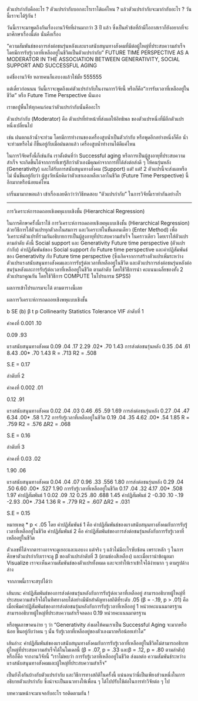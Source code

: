 ตัวแปรกำกับคืออะไร ?
ตัวแปรกำกับบอกอะไรเราได้แค่ไหน ?
แล้วตัวแปรกำกับจะมากำกับอะไร ?
วันนี้เราจะได้รู้กัน !

วันนี้เราจะมาพูดถึงกันเรื่องงานวิจัยที่ผ่านมากว่า 3 ปี แล้ว ซึ่งเป็นหัวข้อที่ถ้ามีโอกาสเราก็ยังอยากที่จะมาศึกษาเรื่องนี้ต่อ นั่นคือเรื่อง 

“ความสัมพันธ์ของการส่งต่อชนรุ่นหลังและแรงสนับสนุนทางสังคมที่มีต่อผู้ใหญ่ที่ประสบความสำเร็จ โดยมีการรับรู้เวลาที่เหลืออยู่ในชีวิตเป็นตัวแปรกำกับ” 
FUTURE TIME PERSPECTIVE AS A MODERATOR IN THE ASSOCIATION BETWEEN 
GENERATIVITY, SOCIAL SUPPORT AND SUCCESSFUL AGING

แค่ชื่องานวิจัย หลายคนก็แอบงงแล้วใช่มั้ย 555555

แต่เดี๋ยวก่อนนน วันนี้เราจะพูดถึงแค่ตัวแปรกำกับในงานการวิจัยนี้ หรือก็คือ“การรับเวลาที่เหลืออยู่ในชีวิต” หรือ Future Time Perspective นั่นเอง

เราขอปูพื้นให้ทุกคนก่อนว่าตัวแปรกำกับนั้นคืออะไร

ตัวแปรกำกับ (Moderator) คือ ตัวแปรที่ทำหน้าที่ส่งผลให้อิทธิพล ของตัวแปรหนึ่งที่มีอีกตัวแปรหนึ่งเปลี่ยนไป 

เช่น ฝนตกแล้วน้ำจะท่วม โดยมีการทำงานของเครื่องสูบน้ำเป็นตัวกำกับ
หรือพูดอีกอย่างหนึ่งก็คือ น้ำจะท่วมหรือไม่ ก็ขึ้นอยู่กับเมื่อฝนตกแล้ว เครื่องสูบน้ำทำงานได้ดีแค่ไหน

ในการวิจัยครั้งนี้ก็เช่นกัน เราตั้งต้นที่ว่า Successful aging หรือการเป็นผู้สูงอายุที่ประสบความสำเร็จ จะเกิดขึ้นได้จากการที่เขารู้สึกว่าตัวเองมีคุณค่าจากการที่ได้ส่งต่อส่งดี ๆ ให้คนรุ่นหลัง (Generativity) และได้รับการสนับสนุนทางสังคม (Support) แต่! แต่! 2 ตัวแปรนี้จะส่งผลหรือไม่ นั้นขึ้นอยู่กับว่า ผู้สูงวัยเนี่ยคิดว่าตัวเขาเองเหลือเวลาในชีวิต (Future Time Perspective) นี้อีกมากหรือน้อยแค่ไหน


เกริ่นมามากพอแล้ว เข้าเรื่องเลยดีกว่าว่าวิธีทดสอบ “ตัวแปรกำกับ” ในการวิจัยนี้เราทำกันอย่างไร

- - - - - - - - - -

การวิเคราะห์การถดถอยเชิงพหุแบบเชิงชั้น (Hierarchical Regression) 

ในการศึกษาครั้งนี้เราใช้ การวิเคราะห์การถดถอยเชิงพหุแบบเชิงชั้น (Hierarchical Regression)   ด้วยวิธีการใส่ตัวแปรทุกตัวลงในสมการ และวิเคราะห์ในขั้นตอนเดียว (Enter Method) เพื่อวิเคราะห์ตัวแปรที่ร่วมกันอธิบายการเป็นผู้สูงอายุที่ประสบความสำเร็จ ในคราวเดียว โดยเราใส่ตัวแปรตามลำดับ ดังนี้
Social support และ Generativity
Future time perspective (ตัวแปรกำกับ)
ค่าปฏิสัมพันธ์ของ Social support กับ Future time perspective 
และค่าปฏิสัมพันธ์ของ Generativity กับ Future time perspective (ซึ่งเกิดจากการสร้างตัวแปรเพิ่มระหว่างตัวแปรแรงสนับสนุนทางสังคมและการรับรู้ต่อเวลาที่เหลืออยู่ในชีวิต และตัวแปรการส่งต่อชนรุ่นหลังต่อชนรุ่นหลังและการรับรู้ต่อเวลาที่เหลืออยู่ในชีวิต ตามลำดับ โดยใช้วิธีการนำ คะแนนเฉลี่ยของทั้ง 2 ตัวแปรมาคูณกัน โดยใช้วิธีการ COMPUTE ในโปรแกรม SPSS)

ผลการเข้าโปรแกรมจะได้ ตามตารางนี้เลย

ผลการวิเคราะห์การถดถอยเชิงพหุแบบเชิงชั้น
 
b
SE (b)
β
t
p
Collinearity Statistics
Tolerance
VIF
ลำดับที่ 1
 
 
 
 
 
 
 
ค่าคงที่
0.001
.10
 
0.09
.93
 
 
แรงสนับสนุนทางสังคม
0.09
.04
.17
2.29
.02*
.70
1.43
การส่งต่อชนรุ่นหลัง
0.35
.04
.61
8.43
.00*
.70
1.43
R = .713 R2 = .508
 
 
 
 
 
 
 
S.E = 0.17
 
 
 
 
 
 
 
ลำดับที่ 2
 
 
 
 
 
 
 
ค่าคงที่
0.002
.01
 
0.12
.91
 
 
แรงสนับสนุนทางสังคม
0.02
.04
.03
0.46
.65
.59
1.69
การส่งต่อชนรุ่นหลัง
0.27
.04
.47
6.34
.00*
.58
1.72
การรับรู้เวลาที่เหลืออยู่ในชีวิต
0.19
.04
.35
4.62
.00*
.54
1.85
R = .759 R2 = .576 ∆R2 = .068
 
 
 
 
 
 
 
S.E = 0.16
 
 
 
 
 
 
 
ลำดับที่ 3
 
 
 
 
 
 
 
ค่าคงที่
0.03
.02
 
1.90
.06
 
 
แรงสนับสนุนทางสังคม
0.04
.04
.07
0.96
.33
.556
1.80
การส่งต่อชนรุ่นหลัง
0.29
.04
.50
6.60
.00*
.527
1.90
การรับรู้เวลาที่เหลืออยู่ในชีวิต
0.17
.04
.32
4.17
.00*
.508
1.97
ค่าปฏิสัมพันธ์ 1
0.02
.09
.12
0.25
.80
.688
1.45
ค่าปฏิสัมพันธ์ 2 
-0.30
.10
-.19
-2.93
.00*
.734
1.36
R = .779 R2 = .607 ∆R2 = .031
 
 
 
 
 
 
 
S.E = 0.15
 
 
 
 
 
 
 

 
หมายเหตุ * p < .05
โดย ค่าปฏิสัมพันธ์ 1 คือ ค่าปฏิสัมพันธ์ของแรงสนับสนุนทางสังคมกับการรับรู้เวลาที่เหลืออยู่ในชีวิต 
      ค่าปฏิสัมพันธ์ 2 คือ ค่าปฏิสัมพันธ์ของการส่งต่อชนรุ่นหลังกับการรับรู้เวลาที่เหลืออยู่ในชีวิต


ตัวเลขที่ได้จากตารางอาจจะดูเยอะและแอบงง แต่จริง ๆ แล้วไม่มีอะไรซับซ้อน เพราะหลัก ๆ ในการศึกษาตัวแปรกำกับเราจะดู β ของตัวแปรลำดับที่ 3 (ตามช่องสีเหลือง) และเมื่อเรานำข้อมูลมา Visualize เราจะเห็นความสัมพันธ์ของตัวแปรทั้งหมด และจะทำให้เราเข้าใจได้ง่ายมาก ๆ ตามรูปด้างล่าง





จากภาพนี้เราจะสรุปได้ว่า

เส้นบน: ค่าปฏิสัมพันธ์ของการส่งต่อชนรุ่นหลังกับการรับรู้ต่อเวลาที่เหลืออยู่ สามารถอธิบายผู้ใหญ่ที่ประสบความสำเร็จได้ในทิศทางลบได้อย่างมีนัยสำคัญทางสถิติที่ระดับ .05 (β = -.19, p > .01) คือ เมื่อเพิ่มค่าปฏิสัมพันธ์ของการส่งต่อชนรุ่นหลังกับการรับรู้เวลาที่เหลืออยู่ 1 หน่วยคะแนนมาตรฐานสามารถอธิบายผู้ใหญ่ที่ประสบความสำเร็จลดลง 0.19 หน่วยคะแนนมาตรฐาน

หรือพูดภาษาคนง่าย ๆ ว่า 
“Generativity ส่งผลให้คนเราเป็น Successful Aging จะมากหรือน้อย ขึ้นอยู่กับว่าคน ๆ นั้น รับรู้เวลาที่เหลืออยู่ของตัวเองมากหรือน้อยเท่าใด”

เส้นล่าง: ค่าปฏิสัมพันธ์ของแรงสนับสนุนทางสังคมกับการรับรู้เวลาที่เหลืออยู่ในชีวิตไม่สามารถอธิบายผู้ใหญ่ที่ประสบความสำเร็จได้ในโมเดลนี้ (β = .07, p = .33 และβ = .12, p = .80 ตามลำดับ)
หรือก็คือ จากงานวิจัยนี้ 
“เราไม่พบว่า การรับรู้เวลาที่เหลืออยู่ในชีวิต ส่งผลต่อ ความสัมพันธ์ระหว่างแรงสนับสนุนทางสังคมและผู้ใหญ่ที่ประสบความสำเร็จ”


เป็นยังไงกันบ้างกับตัวแปรกำกับ และวิธีการทางสถิติในครั้งนี้ แน่นอนว่านี่เป็นเพียงส่วนหนึ่งในการอธิบายตัวแปรกำกับ ซึ่งน่าจะเป็นแนวทางให้เพื่อน ๆ ได้ไปปรับใช้ต่อในการทำวิจัยต่อ ๆ ไป

บทความหน้าจะมาเจอกับอะไร รอติดตามกัน !
